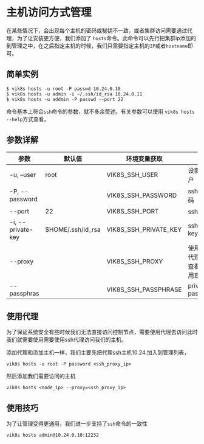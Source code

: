 # 主机访问方式管理



在某些情况下，会出现每个主机的密码或秘钥不一致，或者集群访问需要通过代理，为了让安装更方便，我们添加了 `hosts`命令。此命令可以先行把集群ip添加的到管理之中，在之后指定主机的时候，我们只需要指定主机的`IP`或者`hostname`即可。

## 简单实例

```shell
$ vik8s hosts -u root -P passwd 10.24.0.10
$ vik8s hosts -u admin -i ~/.ssh/id_rsa 10.24.0.11
$ vik8s hosts -u addmin -P passwd --port 22
```

命令基本上符合`ssh`命令的参数，就不多余赘述。有关参数可以使用 `vik8s hosts --help`方式查看。



## 参数详解

| 参数              | 默认值            | 环境变量获取          | 描述                                |
| ----------------- | ----------------- | --------------------- | ----------------------------------- |
| -u, –user         | root              | VIK8S_SSH_USER        | 设置登录账户                        |
| -P, --password    |                   | VIK8S_SSH_PASSWORD    | ssh账户密码                         |
| --port            | 22                | VIK8S_SSH_PORT        | ssh端口号                           |
| -i, --private-key | $HOME/.ssh/id_rsa | VIK8S_SSH_PRIVATE_KEY | ssh private key                     |
| --proxy           |                   | VIK8S_SSH_PROXY       | 使用的ssh代理，更多查看代理使用章节 |
| --passphras       |                   | VIK8S_SSH_PASSPHRASE  | private key passphrase              |



## 使用代理

为了保证系统安全有些时候我们无法直接访问控制节点，需要使用代理去访问此时我们就需要使用需要使用ssh代理访问我们的主机。

添加代理和添加主机一样，我们主要先把代理ssh主机10.24.加入到管理列表，

```shell
vik8s hosts -u root -P password <ssh_proxy_ip>
```

然后添加我们需要访问的主机

```shell
vik8s hosts <node_ip> --proxy=<ssh_proxy_ip>
```



## 使用技巧

为了让管理变得更通用，我们进一步支持了`ssh`命令的一致性

```shell
vik8s hosts admin@10.24.0.10:12232 
```



